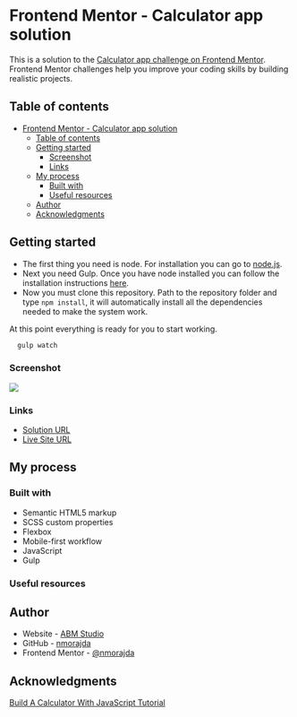 # Frontend Mentor - Calculator app solution

This is a solution to the [Calculator app challenge on Frontend Mentor](https://www.frontendmentor.io/challenges/calculator-app-9lteq5N29). Frontend Mentor challenges help you improve your coding skills by building realistic projects. 

## Table of contents

- [Frontend Mentor - Calculator app solution](#frontend-mentor---calculator-app-solution)
  - [Table of contents](#table-of-contents)
  - [Getting started](#getting-started)
    - [Screenshot](#screenshot)
    - [Links](#links)
  - [My process](#my-process)
    - [Built with](#built-with)
    - [Useful resources](#useful-resources)
  - [Author](#author)
  - [Acknowledgments](#acknowledgments)

## Getting started
- The first thing you need is node. For installation you can go to [node.js](https://nodejs.org/en/).
- Next you need Gulp. Once you have node installed you can follow the installation instructions [here](https://gulpjs.com/).
- Now you must clone this repository. Path to the repository folder and type `npm install`, it will automatically install all the dependencies needed to make the system work.

At this point everything is ready for you to start working.
```bash
  gulp watch
```

### Screenshot

![](./screenshot.png)

### Links

- [Solution URL](https://github.com/nmorajda/calculator-app)
- [Live Site URL](https://nmorajda.github.io/calculator-app/www)

## My process

### Built with

- Semantic HTML5 markup
- SCSS custom properties
- Flexbox
- Mobile-first workflow
- JavaScript
- Gulp

### Useful resources

## Author

- Website - [ABM Studio](https://abmstudio.pl)
- GitHub - [nmorajda](https://github.com/nmorajda)
- Frontend Mentor - [@nmorajda](https://www.frontendmentor.io/profile/nmorajda)

## Acknowledgments
[Build A Calculator With JavaScript Tutorial](https://www.youtube.com/watch?v=j59qQ7YWLxw)

